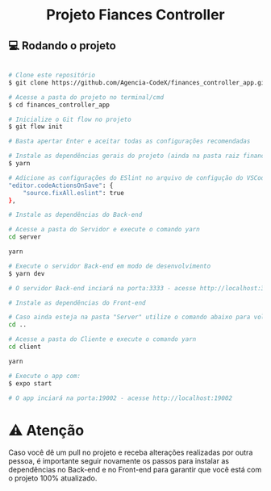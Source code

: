 <h1 align="center"> Projeto Fiances Controller </h1>

## 💻 Rodando o projeto

```bash

# Clone este repositório
$ git clone https://github.com/Agencia-CodeX/finances_controller_app.git

# Acesse a pasta do projeto no terminal/cmd
$ cd finances_controller_app

# Inicialize o Git flow no projeto
$ git flow init

# Basta apertar Enter e aceitar todas as configurações recomendadas 

# Instale as dependências gerais do projeto (ainda na pasta raiz finances_controller_app)
$ yarn

# Adicione as configurações do ESlint no arquivo de configução do VSCode "settings.json"
"editor.codeActionsOnSave": {
    "source.fixAll.eslint": true
},

# Instale as dependências do Back-end

# Acesse a pasta do Servidor e execute o comando yarn
cd server

yarn

# Execute o servidor Back-end em modo de desenvolvimento
$ yarn dev

# O servidor Back-end inciará na porta:3333 - acesse http://localhost:3333

# Instale as dependências do Front-end

# Caso ainda esteja na pasta "Server" utilize o comando abaixo para voltar a pasta raiz
cd ..

# Acesse a pasta do Cliente e execute o comando yarn
cd client

yarn

# Execute o app com:
$ expo start

# O app inciará na porta:19002 - acesse http://localhost:19002

```

# ⚠️ Atenção

Caso você dê um pull no projeto e receba alterações realizadas por outra pessoa, é importante seguir novamente os passos para instalar as dependências no Back-end e no Front-end para garantir que você está com o projeto 100% atualizado.
